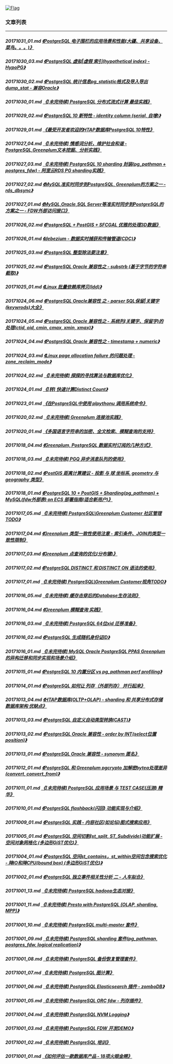 <a rel=nofollow href=http://info.flagcounter.com/h9V1  ><img src=http://s03.flagcounter.com/count/h9V1/bg_FFFFFF/txt_000000/border_CCCCCC/columns_2/maxflags_12/viewers_0/labels_0/pageviews_0/flags_0/  alt=Flag Counter  border=0  ></a>
### 文章列表  
----  
##### 20171031_01.md   [《PostgreSQL 电子围栏的应用场景和性能(大疆、共享设备、菜鸟。。。)》](20171031_01.md)  
##### 20171030_03.md   [《PostgreSQL 虚拟|虚假 索引(hypothetical index) - HypoPG》](20171030_03.md)  
##### 20171030_02.md   [《PostgreSQL 统计信息pg_statistic格式及导入导出dump_stat - 兼容Oracle》](20171030_02.md)  
##### 20171030_01.md   [《[未完待续] PostgreSQL 分布式流式计算 最佳实践》](20171030_01.md)  
##### 20171029_02.md   [《PostgreSQL 10 新特性 - identity column (serial, 自增)》](20171029_02.md)  
##### 20171029_01.md   [《最受开发者欢迎的HTAP数据库PostgreSQL 10特性》](20171029_01.md)  
##### 20171027_04.md   [《[未完待续] 情感词分析，维护社会和谐 - PostgreSQL,Greenplum文本挖掘、分析实践》](20171027_04.md)  
##### 20171027_03.md   [《[未完待续] PostgreSQL 10 sharding 封装(pg_pathman + postgres_fdw) - 阿里云RDS PG sharding实践》](20171027_03.md)  
##### 20171027_02.md   [《MySQL准实时同步到PostgreSQL, Greenplum的方案之一 - rds_dbsync》](20171027_02.md)  
##### 20171027_01.md   [《MySQL,Oracle,SQL Server等准实时同步到PostgreSQL的方案之一 - FDW外部访问接口》](20171027_01.md)  
##### 20171026_02.md   [《PostgreSQL + PostGIS + SFCGAL 优雅的处理3D数据》](20171026_02.md)  
##### 20171026_01.md   [《debezium - 数据实时捕获和传输管道(CDC)》](20171026_01.md)  
##### 20171025_03.md   [《PostgreSQL 整型除法要注意》](20171025_03.md)  
##### 20171025_02.md   [《PostgreSQL Oracle 兼容性之 - substrb (基于字节的字符串截取)》](20171025_02.md)  
##### 20171025_01.md   [《Linux 批量依赖库拷贝(ldd)》](20171025_01.md)  
##### 20171024_06.md   [《PostgreSQL Oracle兼容性 之 - parser SQL保留|关键字(keywrods)大全》](20171024_06.md)  
##### 20171024_05.md   [《PostgreSQL Oracle 兼容性之 - 系统列(关键字、保留字)的处理(ctid, oid, cmin, cmax, xmin, xmax)》](20171024_05.md)  
##### 20171024_04.md   [《PostgreSQL Oracle 兼容性之 - timestamp + numeric》](20171024_04.md)  
##### 20171024_03.md   [《Linux page allocation failure 的问题处理 - zone_reclaim_mode》](20171024_03.md)  
##### 20171024_02.md   [《[未完待续] 探探的寻找算法与数据库优化》](20171024_02.md)  
##### 20171024_01.md   [《[转] 快速计算Distinct Count》](20171024_01.md)  
##### 20171023_01.md   [《在PostgreSQL中使用 plpythonu 调用系统命令》](20171023_01.md)  
##### 20171020_02.md   [《[未完待续] Greenplum 连接池实践》](20171020_02.md)  
##### 20171020_01.md   [《多国语言字符串的加密、全文检索、模糊查询的支持》](20171020_01.md)  
##### 20171018_04.md   [《Greenplum, PostgreSQL 数据实时订阅的几种方式》](20171018_04.md)  
##### 20171018_03.md   [《[未完待续] PGQ 异步消息队列的使用》](20171018_03.md)  
##### 20171018_02.md   [《PostGIS 距离计算建议 - 投影 与 球 坐标系, geometry 与 geography 类型》](20171018_02.md)  
##### 20171018_01.md   [《PostgreSQL 10 + PostGIS + Sharding(pg_pathman) + MySQL(fdw外部表) on ECS 部署指南(适合新用户)》](20171018_01.md)  
##### 20171017_05.md   [《[未完待续] PostgreSQL\Greenplum Customer 社区管理 TODO》](20171017_05.md)  
##### 20171017_04.md   [《Greenplum 类型一致性使用注意 - 索引条件、JOIN的类型一致性限制》](20171017_04.md)  
##### 20171017_03.md   [《Greenplum 点查询的优化(分布键)》](20171017_03.md)  
##### 20171017_02.md   [《PostgreSQL DISTINCT 和 DISTINCT ON 语法的使用》](20171017_02.md)  
##### 20171017_01.md   [《[未完待续] PostgreSQL\Greenplum Customer视角TODO》](20171017_01.md)  
##### 20171016_05.md   [《[未完待续] 缓存击穿后的Database生存法则》](20171016_05.md)  
##### 20171016_04.md   [《Greenplum 模糊查询 实践》](20171016_04.md)  
##### 20171016_03.md   [《[未完待续] PostgreSQL 64位xid 迁移准备》](20171016_03.md)  
##### 20171016_02.md   [《PostgreSQL 生成随机身份证ID》](20171016_02.md)  
##### 20171016_01.md   [《[未完待续] MySQL Oracle PostgreSQL PPAS Greenplum 的异构迁移和同步实现和场景介绍》](20171016_01.md)  
##### 20171015_01.md   [《PostgreSQL 10 内置分区 vs pg_pathman perf profiling》](20171015_01.md)  
##### 20171014_01.md   [《PostgreSQL 如何让 列存（外部列存） 并行起来》](20171014_01.md)  
##### 20171013_04.md   [《HTAP数据库(OLTP+OLAP) - sharding 和 共享分布式存储 数据库架构 优缺点》](20171013_04.md)  
##### 20171013_03.md   [《PostgreSQL 自定义自动类型转换(CAST)》](20171013_03.md)  
##### 20171013_02.md   [《PostgreSQL Oracle 兼容性 - order by INT(select位置 position)》](20171013_02.md)  
##### 20171013_01.md   [《PostgreSQL Oracle 兼容性 - synonym 匿名》](20171013_01.md)  
##### 20171012_01.md   [《PostgreSQL 和 Greenplum pgcrypto 加解密bytea处理差异(convert, convert_from)》](20171012_01.md)  
##### 20171011_01.md   [《[未完待续] PostgreSQL 应用场景 与 TEST CASE(压测) 精华》](20171011_01.md)  
##### 20171010_01.md   [《PostgreSQL flashback(闪回) 功能实现与介绍》](20171010_01.md)  
##### 20171009_01.md   [《PostgreSQL 实践 - 内容社区(如论坛)图式搜索应用》](20171009_01.md)  
##### 20171005_01.md   [《PostgreSQL 空间切割(st_split, ST_Subdivide)功能扩展 - 空间对象网格化 (多边形GiST优化)》](20171005_01.md)  
##### 20171004_01.md   [《PostgreSQL 空间st_contains，st_within空间包含搜索优化 - 降IO和降CPU(bound box) (多边形GiST优化)》](20171004_01.md)  
##### 20171002_01.md   [《PostgreSQL 独立事件相关性分析 二 - 人车拟合》](20171002_01.md)  
##### 20171001_13.md   [《[未完待续] PostgreSQL hadoop生态对接》](20171001_13.md)  
##### 20171001_11.md   [《[未完待续] Presto with PostgreSQL (OLAP, sharding, MPP)》](20171001_11.md)  
##### 20171001_10.md   [《[未完待续] PostgreSQL multi-master 套件》](20171001_10.md)  
##### 20171001_09.md   [《[未完待续] PostgreSQL sharding 套件(pg_pathman, postgres_fdw, logical replication)》](20171001_09.md)  
##### 20171001_08.md   [《[未完待续] PostgreSQL 备份恢复管理套件》](20171001_08.md)  
##### 20171001_07.md   [《[未完待续] PostgreSQL 图计算》](20171001_07.md)  
##### 20171001_06.md   [《[未完待续] PostgreSQL Elasticsearch 插件 - zomboDB》](20171001_06.md)  
##### 20171001_05.md   [《[未完待续] PostgreSQL ORC fdw - 列存插件》](20171001_05.md)  
##### 20171001_04.md   [《[未完待续] PostgreSQL NVM Logging》](20171001_04.md)  
##### 20171001_03.md   [《[未完待续] PostgreSQL FDW 开发DEMO》](20171001_03.md)  
##### 20171001_02.md   [《[未完待续] PostgreSQL 培训》](20171001_02.md)  
##### 20171001_01.md   [《如何评估一款数据库产品 - 18项火眼金睛》](20171001_01.md)  

